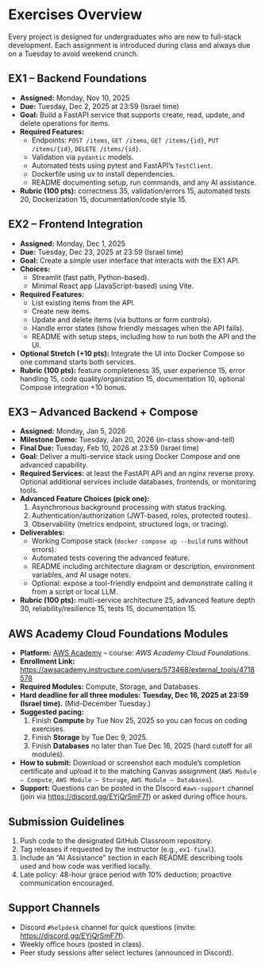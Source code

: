 # Exercises Overview

Every project is designed for undergraduates who are new to full-stack development. Each assignment is introduced during class and always due on a Tuesday to avoid weekend crunch.

## EX1 – Backend Foundations
- **Assigned:** Monday, Nov 10, 2025
- **Due:** Tuesday, Dec 2, 2025 at 23:59 (Israel time)
- **Goal:** Build a FastAPI service that supports create, read, update, and delete operations for items.
- **Required Features:**
  - Endpoints: `POST /items`, `GET /items`, `GET /items/{id}`, `PUT /items/{id}`, `DELETE /items/{id}`.
  - Validation via `pydantic` models.
  - Automated tests using pytest and FastAPI’s `TestClient`.
  - Dockerfile using uv to install dependencies.
  - README documenting setup, run commands, and any AI assistance.
- **Rubric (100 pts):** correctness 35, validation/errors 15, automated tests 20, Dockerization 15, documentation/code style 15.

## EX2 – Frontend Integration
- **Assigned:** Monday, Dec 1, 2025
- **Due:** Tuesday, Dec 23, 2025 at 23:59 (Israel time)
- **Goal:** Create a simple user interface that interacts with the EX1 API.
- **Choices:**
  - Streamlit (fast path, Python-based).
  - Minimal React app (JavaScript-based) using Vite.
- **Required Features:**
  - List existing items from the API.
  - Create new items.
  - Update and delete items (via buttons or form controls).
  - Handle error states (show friendly messages when the API fails).
  - README with setup steps, including how to run both the API and the UI.
- **Optional Stretch (+10 pts):** Integrate the UI into Docker Compose so one command starts both services.
- **Rubric (100 pts):** feature completeness 35, user experience 15, error handling 15, code quality/organization 15, documentation 10, optional Compose integration +10 bonus.

## EX3 – Advanced Backend + Compose
- **Assigned:** Monday, Jan 5, 2026
- **Milestone Demo:** Tuesday, Jan 20, 2026 (in-class show-and-tell)
- **Final Due:** Tuesday, Feb 10, 2026 at 23:59 (Israel time)
- **Goal:** Deliver a multi-service stack using Docker Compose and one advanced capability.
- **Required Services:** at least the FastAPI API and an nginx reverse proxy. Optional additional services include databases, frontends, or monitoring tools.
- **Advanced Feature Choices (pick one):**
  1. Asynchronous background processing with status tracking.
  2. Authentication/authorization (JWT-based, roles, protected routes).
  3. Observability (metrics endpoint, structured logs, or tracing).
- **Deliverables:**
  - Working Compose stack (`docker compose up --build` runs without errors).
  - Automated tests covering the advanced feature.
  - README including architecture diagram or description, environment variables, and AI usage notes.
  - Optional: expose a tool-friendly endpoint and demonstrate calling it from a script or local LLM.
- **Rubric (100 pts):** multi-service architecture 25, advanced feature depth 30, reliability/resilience 15, tests 15, documentation 15.


## AWS Academy Cloud Foundations Modules
- **Platform:** [AWS Academy](https://www.awsacademy.com/) – course: *AWS Academy Cloud Foundations*.
- **Enrollment Link:** https://awsacademy.instructure.com/users/573468/external_tools/4718578
- **Required Modules:** Compute, Storage, and Databases.
- **Hard deadline for all three modules:** **Tuesday, Dec 16, 2025 at 23:59 (Israel time).** (Mid-December Tuesday.)
- **Suggested pacing:**
  1. Finish **Compute** by Tue Nov 25, 2025 so you can focus on coding exercises.
  2. Finish **Storage** by Tue Dec 9, 2025.
  3. Finish **Databases** no later than Tue Dec 16, 2025 (hard cutoff for all modules).
- **How to submit:** Download or screenshot each module’s completion certificate and upload it to the matching Canvas assignment (`AWS Module – Compute`, `AWS Module – Storage`, `AWS Module – Databases`).
- **Support:** Questions can be posted in the Discord `#aws-support` channel (join via https://discord.gg/EYjQrSmF7f) or asked during office hours.

## Submission Guidelines
1. Push code to the designated GitHub Classroom repository.
2. Tag releases if requested by the instructor (e.g., `ex1-final`).
3. Include an “AI Assistance” section in each README describing tools used and how code was verified locally.
4. Late policy: 48-hour grace period with 10% deduction; proactive communication encouraged.

## Support Channels
- Discord `#helpdesk` channel for quick questions (invite: https://discord.gg/EYjQrSmF7f).
- Weekly office hours (posted in class).
- Peer study sessions after select lectures (announced in Discord).
